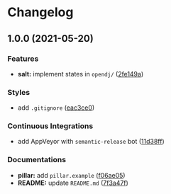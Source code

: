 # Changelog

## 1.0.0 (2021-05-20)


### Features

* **salt:** implement states in `opendj/` ([2fe149a](https://github.com/extra2000/opendj-formula/commit/2fe149a8432cbc250f203215a5bf7baaba987f19))


### Styles

* add `.gitignore` ([eac3ce0](https://github.com/extra2000/opendj-formula/commit/eac3ce066f76fbe838b51315405fd4281a23a1f1))


### Continuous Integrations

* add AppVeyor with `semantic-release` bot ([11d38ff](https://github.com/extra2000/opendj-formula/commit/11d38ff4064150f75f20cd786ee653820613b888))


### Documentations

* **pillar:** add `pillar.example` ([f06ae05](https://github.com/extra2000/opendj-formula/commit/f06ae058b7e9b18ac733300368e4c0fda99b6afe))
* **README:** update `README.md` ([7f3a47f](https://github.com/extra2000/opendj-formula/commit/7f3a47fc0da3494e243e1ee7107e146d366d23c2))
